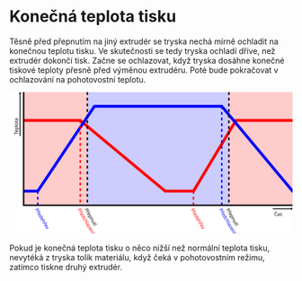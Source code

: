Konečná teplota tisku
====
Těsně před přepnutím na jiný extrudér se tryska nechá mírně ochladit na konečnou teplotu tisku. Ve skutečnosti se tedy tryska ochladí dříve, než extrudér dokončí tisk. Začne se ochlazovat, když tryska dosáhne konečné tiskové teploty přesně před výměnou extrudéru. Poté bude pokračovat v ochlazování na pohotovostní teplotu.

![Okamžik, kdy začíná chlazení (předchlazení), se vypočítá tak, aby se tryska mohla ochladit na konečnou teplotu tisku, když dojde k přepnutí trysky](../images/temperature_regulation_cs.svg)

Pokud je konečná teplota tisku o něco nižší než normální teplota tisku, nevytéká z tryska tolik materiálu, když čeká v pohotovostním režimu, zatímco tiskne druhý extrudér.